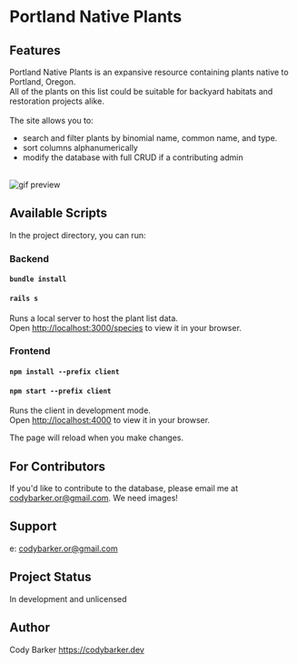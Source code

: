 # Portland Native Plants

## Features

Portland Native Plants is an expansive resource containing plants native to Portland, Oregon.\
All of the plants on this list could be suitable for backyard habitats and restoration projects alike.<br><br>
The site allows you to:<br>

- search and filter plants by binomial name, common name, and type.
- sort columns alphanumerically
- modify the database with full CRUD if a contributing admin
<br>

<img src="public/portland_native_plants_preview.gif" alt="gif preview"/>

## Available Scripts

In the project directory, you can run:

### Backend

#### `bundle install`

#### `rails s`

Runs a local server to host the plant list data.\
Open [http://localhost:3000/species](http://localhost:3000/species) to view it in your browser.

### Frontend

#### `npm install --prefix client`

#### `npm start --prefix client`

Runs the client in development mode.\
Open [http://localhost:4000](http://localhost:4000) to view it in your browser.

The page will reload when you make changes.

## For Contributors
If you'd like to contribute to the database, please email me at codybarker.or@gmail.com. We need images!

##  Support
e: codybarker.or@gmail.com

## Project Status
In development and unlicensed

## Author
Cody Barker
https://codybarker.dev



